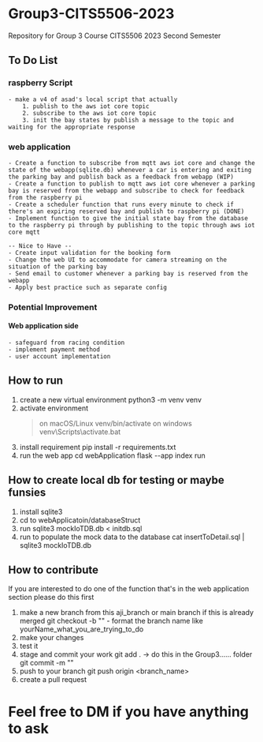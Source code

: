 # Group3-CITS5506-2023
Repository for Group 3 Course CITS5506 2023 Second Semester

## To Do List
### raspberry Script
    - make a v4 of asad's local script that actually 
        1. publish to the aws iot core topic
        2. subscribe to the aws iot core topic
        3. init the bay states by publish a message to the topic and waiting for the appropriate response

### web application    
    - Create a function to subscribe from mqtt aws iot core and change the state of the webapp(sqlite.db) whenever a car is entering and exiting the parking bay and publish back as a feedback from webapp (WIP)
    - Create a function to publish to mqtt aws iot core whenever a parking bay is reserved from the webapp and subscribe to check for feedback from the raspberry pi
    - Create a scheduler function that runs every minute to check if there's an expiring reserved bay and publish to raspberry pi (DONE)
    - Implement function to give the initial state bay from the database to the raspberry pi through by publishing to the topic through aws iot core mqtt
    
    -- Nice to Have --
    - Create input validation for the booking form
    - Change the web UI to accommodate for camera streaming on the situation of the parking bay
    - Send email to customer whenever a parking bay is reserved from the webapp
    - Apply best practice such as separate config

### Potential Improvement
#### Web application side
    - safeguard from racing condition
    - implement payment method
    - user account implementation
    

## How to run
1. create a new virtual environment
    python3 -m venv venv
2. activate environment
    > on macOS/Linux
        venv/bin/activate
    > on windows
        venv\Scripts\activate.bat
3. install requirement
    pip install -r requirements.txt
4. run the web app
    cd webApplication
    flask --app index run

## How to create local db for testing or maybe funsies
1. install sqlite3
2. cd to webApplicatoin/databaseStruct
3. run
    sqlite3 mockIoTDB.db < initdb.sql 
4. run to populate the mock data to the database
    cat insertToDetail.sql | sqlite3 mockIoTDB.db

## How to contribute
If you are interested to do one of the function that's in the web application section please do this first
1. make a new branch from this aji_branch or main branch if this is already merged
    git checkout -b "<insert branch name>" - format the branch name like yourName_what_you_are_trying_to_do
2. make your changes
3. test it
4. stage and commit your work
    git add . -> do this in the Group3...... folder
    git commit -m "<insert commit message>"
5. push to your branch
    git push origin <branch_name>
6. create a pull request

# Feel free to DM if you have anything to ask